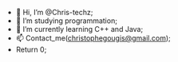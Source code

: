 - 👋 Hi, I’m @Chris-techz;
- 👀 I’m studying programmation; 
- 🌱 I’m currently learning C++ and Java;
- 📫 Contact_me(christophegougis@gmail.com);
- Return 0;

